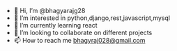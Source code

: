 - 👋 Hi, I’m @bhagyarajg28
- 👀 I’m interested in python,django,rest,javascript,mysql
- 🌱 I’m currently learning  react
- 💞️ I’m looking to collaborate on different projects
- 📫 How to reach me bhagyraj028@gmail.com

<!---
bhagyarajg28/bhagyarajg28 is a ✨ special ✨ repository because its `README.md` (this file) appears on your GitHub profile.
You can click the Preview link to take a look at your changes.
--->
